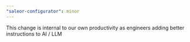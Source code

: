 ```yaml
---
"saleor-configurator": minor
---
```


This change is internal to our own productivity as engineers adding better instructions to AI / LLM
